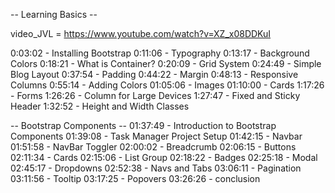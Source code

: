 -- Learning Basics --

 video_JVL  =  https://www.youtube.com/watch?v=XZ_x08DDKuI


0:03:02 - Installing Bootstrap
0:11:06 - Typography
0:13:17 - Background Colors
0:18:21 - What is Container?
0:20:09 - Grid System
0:24:49 - Simple Blog Layout
0:37:54 - Padding
0:44:22 - Margin
0:48:13 - Responsive Columns
0:55:14 - Adding Colors
01:05:06 - Images
01:10:00 - Cards
1:17:26 - Forms
1:26:26 - Column for Large Devices
1:27:47 - Fixed and Sticky Header
1:32:52 - Height and Width Classes

-- Bootstrap Components --
01:37:49 - Introduction to Bootstrap Components
01:39:08 - Task Manager Project Setup
01:42:15 - Navbar
01:51:58 - NavBar Toggler
02:00:02 - Breadcrumb
02:06:15 - Buttons
02:11:34 - Cards
02:15:06 - List Group
02:18:22 - Badges
02:25:18 - Modal
02:45:17 - Dropdowns
02:52:38 - Navs and Tabs
03:06:11 - Pagination
03:11:56 - Tooltip
03:17:25 - Popovers
03:26:26 - conclusion
